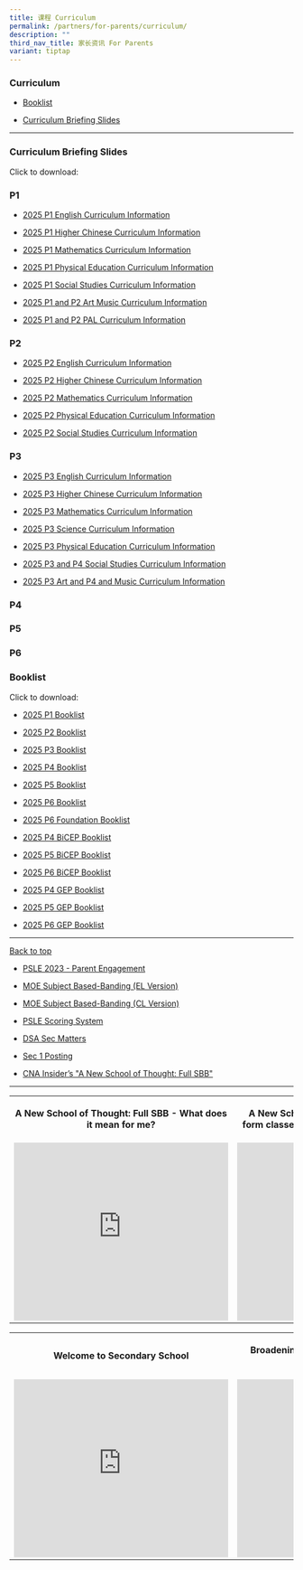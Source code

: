 ```yaml
---
title: 课程 Curriculum
permalink: /partners/for-parents/curriculum/
description: ""
third_nav_title: 家长资讯 For Parents
variant: tiptap
---
```

<h3>Curriculum</h3>
<ul data-tight="true" class="tight">
<li>
<p><a href="#Booklist" rel="noopener noreferrer nofollow" target="_blank">Booklist</a>
</p>
</li>
<li>
<p><a href="#CurriculumBriefingSlides" rel="noopener noreferrer nofollow" target="_blank">Curriculum Briefing Slides</a>
</p>
</li>
</ul>
<hr>
<h3>Curriculum Briefing Slides</h3>
<p>Click to download:</p>
<h3>P1</h3>
<ul data-tight="true" class="tight">
<li>
<p><a href="https://drive.google.com/file/d/10hVlr4nYYNuHJqSoYUHXDCy74HFvl4Ax/view?usp=sharing" rel="noopener nofollow" target="_blank">2025 P1 English Curriculum Information</a>
</p>
</li>
<li>
<p><a href="https://drive.google.com/file/d/1SGdph3o9ieyr6pqKIx3KIEbE0wsoB-XJ/view?usp=sharing" rel="noopener nofollow" target="_blank">2025 P1 Higher Chinese Curriculum Information</a>
</p>
</li>
<li>
<p><a href="https://drive.google.com/file/d/1BApdzhBuQoQvORH3JBD4VQ250Kdhdkna/view?usp=sharing" rel="noopener nofollow" target="_blank">2025 P1 Mathematics Curriculum Information</a>
</p>
</li>
<li>
<p><a href="https://drive.google.com/file/d/1qYy1TQb8kF2AednWmP1hkZJQkNNDIcfo/view?usp=sharing" rel="noopener nofollow" target="_blank">2025 P1 Physical Education Curriculum Information</a>
</p>
</li>
<li>
<p><a href="https://drive.google.com/file/d/1w5OYerSSsiK4HURWdoMxIsVYk3ChE5Md/view?usp=sharing" rel="noopener nofollow" target="_blank">2025 P1 Social Studies Curriculum Information</a>
</p>
</li>
<li>
<p><a href="https://drive.google.com/file/d/1gf0n51x0oVRY-XvMP3KtFWUpNc0vYkvT/view?usp=sharing" rel="noopener nofollow" target="_blank">2025 P1 and P2 Art Music </a>
<a href="https://drive.google.com/file/d/10hVlr4nYYNuHJqSoYUHXDCy74HFvl4Ax/view?usp=sharing" rel="noopener nofollow" target="_blank">Curriculum Information</a>
</p>
</li>
<li>
<p><a href="https://drive.google.com/file/d/1cW62cma2wSX7grlY8-VXtx0pKqdyGZO-/view?usp=sharing" rel="noopener nofollow" target="_blank">2025 P1 and P2 PAL Curriculum Information</a>
</p>
</li>
</ul>
<h3>P2</h3>
<ul data-tight="true" class="tight">
<li>
<p><a href="https://drive.google.com/file/d/106oOzVro6HJN-o-y1UVJYqlu1R3YqPjO/view?usp=sharing" rel="noopener nofollow" target="_blank">2025 P2 English Curriculum Information</a>
</p>
</li>
<li>
<p><a href="https://drive.google.com/file/d/1S36xMrpQPWGS0HGCq9CNr_uGGmBOx6sg/view?usp=sharing" rel="noopener nofollow" target="_blank">2025 P2 Higher Chinese Curriculum Information</a>
</p>
</li>
<li>
<p><a href="https://drive.google.com/file/d/1Fp1lDrzaVkgGOCDTt8T_sqyXOCyIpm_f/view?usp=sharing" rel="noopener nofollow" target="_blank">2025 P2 Mathematics Curriculum Information</a>
</p>
</li>
<li>
<p><a href="https://drive.google.com/file/d/1aYIsunrJoX8msfBvq5-jraXN3pxJ7jHp/view?usp=sharing" rel="noopener nofollow" target="_blank">2025 P2 Physical Education Curriculum Information</a>
</p>
</li>
<li>
<p><a href="https://drive.google.com/file/d/1ZJg8hcKoiP36nrSsfRFGtjBdN36Sevma/view?usp=sharing" rel="noopener nofollow" target="_blank">2025 P2 Social Studies Curriculum Information</a>
</p>
</li>
</ul>
<h3>P3</h3>
<ul data-tight="true" class="tight">
<li>
<p><a href="https://drive.google.com/file/d/1V7AFJ7ZMJteLjV5DwsiuUrbQtReW_L3g/view?usp=sharing" rel="noopener nofollow" target="_blank">2025 P3 English Curriculum Information</a>
</p>
</li>
<li>
<p><a href="https://drive.google.com/file/d/1Z4-VCLXLeSozpC6717vBS8O6obH59zal/view?usp=sharing" rel="noopener nofollow" target="_blank">2025 P3 Higher Chinese Curriculum Information</a>
</p>
</li>
<li>
<p><a href="https://drive.google.com/file/d/1FvYZ6h56CUTi-FlUC9gVJcenjOcciUvg/view?usp=sharing" rel="noopener nofollow" target="_blank">2025 P3 Mathematics Curriculum Information</a>
</p>
</li>
<li>
<p><a href="https://drive.google.com/file/d/1Gwj5LcF4PImezbOd6RbPO0z1UdBio2fv/view?usp=sharing" rel="noopener nofollow" target="_blank">2025 P3 Science Curriculum Information</a>
</p>
</li>
<li>
<p><a href="https://drive.google.com/file/d/1lsnduf4G2JOVuxC5RnpEo1JXW3wY9f8e/view?usp=sharing" rel="noopener nofollow" target="_blank">2025 P3 Physical Education Curriculum Information</a>
</p>
</li>
<li>
<p><a href="https://drive.google.com/file/d/12P0cY7lz9IOgU4j6lG7v1A1N8_rihjwl/view?usp=sharing" rel="noopener nofollow" target="_blank">2025 P3 and P4 Social Studies Curriculum Information</a>
</p>
</li>
<li>
<p><a href="https://drive.google.com/file/d/1IJJDkZc4ueN778w66X2FTyHbeW_U-ibF/view?usp=sharing" rel="noopener nofollow" target="_blank">2025 P3 Art and P4 and Music Curriculum Information</a>
</p>
</li>
</ul>
<h3>P4</h3>
<h3>P5</h3>
<h3>P6</h3>
<p></p>
<h3>Booklist</h3>
<p>Click to download:</p>
<ul data-tight="true" class="tight">
<li>
<p><a href="/files/P1.pdf" rel="noopener noreferrer nofollow" target="_blank">2025 P1 Booklist</a>
</p>
</li>
<li>
<p><a href="/files/P2.pdf" rel="noopener noreferrer nofollow" target="_blank">2025 P2 Booklist</a>
</p>
</li>
<li>
<p><a href="/files/P3.pdf" rel="noopener noreferrer nofollow" target="_blank">2025 P3 Booklist</a>
</p>
</li>
<li>
<p><a href="/files/P4.pdf" rel="noopener noreferrer nofollow" target="_blank">2025 P4 Booklist</a>
</p>
</li>
<li>
<p><a href="/files/P5.pdf" rel="noopener noreferrer nofollow" target="_blank">2025 P5 Booklist</a>
</p>
</li>
<li>
<p><a href="/files/P6.pdf" rel="noopener noreferrer nofollow" target="_blank">2025 P6 Booklist</a>
</p>
</li>
<li>
<p><a href="/files/P6_Foundation.pdf" rel="noopener noreferrer nofollow" target="_blank">2025 P6 Foundation Booklist</a>
</p>
</li>
<li>
<p><a href="/files/P4_BICEP.pdf" rel="noopener noreferrer nofollow" target="_blank">2025 P4 BiCEP Booklist</a>
</p>
</li>
<li>
<p><a href="/files/P5_BICEP.pdf" rel="noopener noreferrer nofollow" target="_blank">2025 P5 BiCEP Booklist</a>
</p>
</li>
<li>
<p><a href="/files/P6_BICEP.pdf" rel="noopener noreferrer nofollow" target="_blank">2025 P6 BiCEP Booklist</a>
</p>
</li>
<li>
<p><a href="/files/P4_GEP.pdf" rel="noopener noreferrer nofollow" target="_blank">2025 P4 GEP Booklist</a>
</p>
</li>
<li>
<p><a href="/files/P5_GEP.pdf" rel="noopener noreferrer nofollow" target="_blank">2025 P5 GEP Booklist</a>
</p>
</li>
<li>
<p><a href="/files/P6_GEP.pdf" rel="noopener noreferrer nofollow" target="_blank">2025 P6 GEP Booklist</a>
</p>
</li>
</ul>
<hr>
<p><a href="#backtotop" rel="noopener noreferrer nofollow" target="_blank">Back to top</a>
</p>
<p></p>
<ul data-tight="true" class="tight">
<li>
<p><a href="/files/psle%202023%20-%20parent%20engagement.pdf" rel="noopener noreferrer nofollow" target="_blank">PSLE 2023 - Parent Engagement</a>
</p>
</li>
<li>
<p><a href="/files/MOE_SBB_ENG_revised%201%20Mar%202018.pdf" rel="noopener noreferrer nofollow" target="_blank">MOE Subject Based-Banding (EL Version)</a>
</p>
</li>
<li>
<p><a href="/files/MOE_SBB_CHI_revised%201%20Mar%202018.pdf" rel="noopener noreferrer nofollow" target="_blank">MOE Subject Based-Banding (CL Version)</a>
</p>
</li>
<li>
<p><a href="https://www.moe.gov.sg/microsites/psle-fsbb/psle/main.html" rel="noopener noreferrer nofollow" target="_blank">PSLE Scoring System</a>
</p>
</li>
<li>
<p><a href="https://www.moe.gov.sg/secondary/dsa" rel="noopener noreferrer nofollow" target="_blank">DSA Sec Matters</a>
</p>
</li>
<li>
<p><a href="https://www.moe.gov.sg/secondary/s1-posting" rel="noopener noreferrer nofollow" target="_blank">Sec 1 Posting</a>
</p>
</li>
<li>
<p><a href="http://go.gov.sg/anewschoolofthought" rel="noopener noreferrer nofollow" target="_blank">CNA Insider’s "A New School of Thought: Full SBB"</a>
</p>
</li>
</ul>
<hr>
<table style="minWidth: 50px">
<colgroup>
<col>
<col>
</colgroup>
<tbody>
<tr>
<th rowspan="1" colspan="1">
<p>A New School of Thought: Full SBB - What does it mean for me?</p>
</th>
<th rowspan="1" colspan="1">
<p>A New School of Thought: Full SBB - Mixed form classes and common curriculum
lessons</p>
</th>
</tr>
<tr>
<td rowspan="1" colspan="1">
<div class="iframe-wrapper">
<iframe height="315" width="380" allowfullscreen="true" frameborder="0" src="https://www.youtube.com/embed/5gnLHBL5KlM?si=rw1FrMigFquV5l_m"></iframe>
</div>
</td>
<td rowspan="1" colspan="1">
<div class="iframe-wrapper">
<iframe height="315" width="380" allowfullscreen="true" frameborder="0" src="https://www.youtube.com/embed/M5ghgnm03BE?si=3oOAG3Sw9pNhZniF"></iframe>
</div>
</td>
</tr>
</tbody>
</table>
<table style="minWidth: 50px">
<colgroup>
<col>
<col>
</colgroup>
<tbody>
<tr>
<th rowspan="1" colspan="1">
<p>Welcome to Secondary School</p>
</th>
<th rowspan="1" colspan="1">
<p>Broadening Definitions of Success – “Love Beyond Grades”</p>
</th>
</tr>
<tr>
<td rowspan="1" colspan="1">
<div class="iframe-wrapper">
<iframe height="315" width="380" allowfullscreen="true" frameborder="0" src="https://www.youtube.com/embed/lNbr5rLSxAM?start=1"></iframe>
</div>
</td>
<td rowspan="1" colspan="1">
<div class="iframe-wrapper">
<iframe height="315" width="380" allowfullscreen="true" frameborder="0" src="https://www.youtube.com/embed/WOi1eoSiLMs?start=2"></iframe>
</div>
</td>
</tr>
</tbody>
</table>
<p></p>
<p></p>
<p></p>
<p></p>
<p></p>